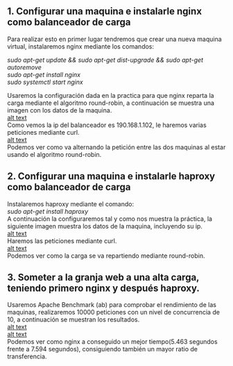 ## 1. Configurar una maquina e instalarle nginx como balanceador de carga
Para realizar esto en primer lugar tendremos que crear una nueva maquina virtual, instalaremos nginx mediante los comandos:  
  
  *sudo apt-get update && sudo apt-get dist-upgrade && sudo apt-get autoremove*  
  *sudo apt-get install nginx*  
  *sudo systemctl start nginx*  
  
Usaremos la configuración dada en la practica para que nginx reparta la carga mediante el algoritmo round-robin, a continuación se muestra una imagen con los datos de la maquina.  
[alt text](https://github.com/blasvl/SWAP/tree/master/Practica3/img/datos_nginx.png)    
Como vemos la ip del balanceador es 190.168.1.102, le haremos varias peticiones mediante curl.  
[alt text](https://github.com/blasvl/SWAP/tree/master/Practica3/img/balanceo_nginx.png)    
Podemos ver como va alternando la petición entre las dos maquinas al estar usando el algoritmo round-robin.  
## 2. Configurar una maquina e instalarle haproxy como balanceador de carga
Instalaremos haproxy mediante el comando:  
*sudo apt-get install haproxy*  
A continuación la configuraremos tal y como nos muestra la práctica, la siguiente imagen muestra los datos de la maquina, incluyendo su ip.  
[alt text](https://github.com/blasvl/SWAP/tree/master/Practica3/img/datos_haproxy.png)  
Haremos las peticiones mediante curl.  
[alt text](https://github.com/blasvl/SWAP/tree/master/Practica3/img/balanceo_haproxy.png)  
Podemos ver como la carga se va repartiendo mediante round-robin.  
## 3. Someter a la granja web a una alta carga, teniendo primero nginx y después haproxy.
Usaremos Apache Benchmark (ab) para comprobar el rendimiento de las maquinas, realizaremos 10000 peticiones con un nivel de concurrencia de 10, a continuación se muestran los resultados.  
[alt text](https://github.com/blasvl/SWAP/tree/master/Practica3/img/carga_nginx.png)  
[alt text](https://github.com/blasvl/SWAP/tree/master/Practica3/img/carga_haproxy.png)  
Podemos ver como nginx a conseguido un mejor tiempo(5.463 segundos frente a 7.594 segundos), consiguiendo también un mayor ratio de transferencia.
